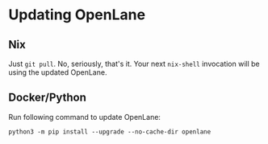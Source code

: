# Updating OpenLane

## Nix
Just `git pull`. No, seriously, that's it. Your next `nix-shell` invocation will be using the updated OpenLane.

## Docker/Python
Run following command to update OpenLane:

```
python3 -m pip install --upgrade --no-cache-dir openlane
```
